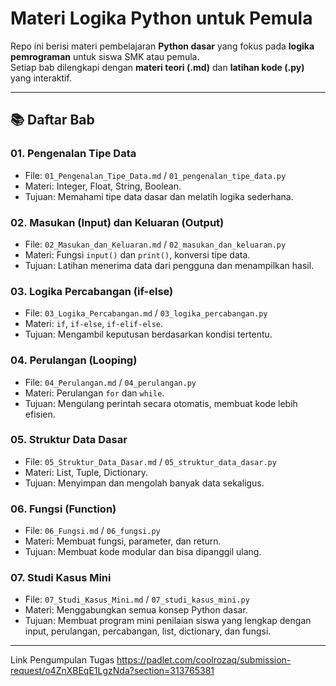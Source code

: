 # Materi Logika Python untuk Pemula

Repo ini berisi materi pembelajaran **Python dasar** yang fokus pada **logika pemrograman** untuk siswa SMK atau pemula.  
Setiap bab dilengkapi dengan **materi teori (.md)** dan **latihan kode (.py)** yang interaktif.  

---

## 📚 Daftar Bab

### 01. Pengenalan Tipe Data
- File: `01_Pengenalan_Tipe_Data.md` / `01_pengenalan_tipe_data.py`  
- Materi: Integer, Float, String, Boolean.  
- Tujuan: Memahami tipe data dasar dan melatih logika sederhana.

### 02. Masukan (Input) dan Keluaran (Output)
- File: `02_Masukan_dan_Keluaran.md` / `02_masukan_dan_keluaran.py`  
- Materi: Fungsi `input()` dan `print()`, konversi tipe data.  
- Tujuan: Latihan menerima data dari pengguna dan menampilkan hasil.

### 03. Logika Percabangan (if-else)
- File: `03_Logika_Percabangan.md` / `03_logika_percabangan.py`  
- Materi: `if`, `if-else`, `if-elif-else`.  
- Tujuan: Mengambil keputusan berdasarkan kondisi tertentu.

### 04. Perulangan (Looping)
- File: `04_Perulangan.md` / `04_perulangan.py`  
- Materi: Perulangan `for` dan `while`.  
- Tujuan: Mengulang perintah secara otomatis, membuat kode lebih efisien.

### 05. Struktur Data Dasar
- File: `05_Struktur_Data_Dasar.md` / `05_struktur_data_dasar.py`  
- Materi: List, Tuple, Dictionary.  
- Tujuan: Menyimpan dan mengolah banyak data sekaligus.

### 06. Fungsi (Function)
- File: `06_Fungsi.md` / `06_fungsi.py`  
- Materi: Membuat fungsi, parameter, dan return.  
- Tujuan: Membuat kode modular dan bisa dipanggil ulang.

### 07. Studi Kasus Mini
- File: `07_Studi_Kasus_Mini.md` / `07_studi_kasus_mini.py`  
- Materi: Menggabungkan semua konsep Python dasar.  
- Tujuan: Membuat program mini penilaian siswa yang lengkap dengan input, perulangan, percabangan, list, dictionary, dan fungsi.

---

Link Pengumpulan Tugas
https://padlet.com/coolrozaq/submission-request/o4ZnXBEqE1LgzNda?section=313765381
